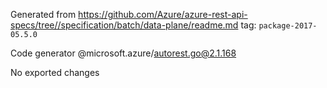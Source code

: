 Generated from https://github.com/Azure/azure-rest-api-specs/tree//specification/batch/data-plane/readme.md tag: `package-2017-05.5.0`

Code generator @microsoft.azure/autorest.go@2.1.168

No exported changes